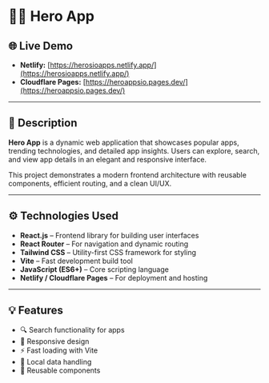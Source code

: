 # 🦸‍♂️ Hero App

## 🌐 Live Demo
- **Netlify:** [https://herosioapps.netlify.app/](https://herosioapps.netlify.app/)
- **Cloudflare Pages:** [https://heroappsio.pages.dev/](https://heroappsio.pages.dev/)

---

## 📝 Description
**Hero App** is a dynamic web application that showcases popular apps, trending technologies, and detailed app insights. Users can explore, search, and view app details in an elegant and responsive interface.  

This project demonstrates a modern frontend architecture with reusable components, efficient routing, and a clean UI/UX.

---

## ⚙️ Technologies Used
- **React.js** – Frontend library for building user interfaces  
- **React Router** – For navigation and dynamic routing  
- **Tailwind CSS** – Utility-first CSS framework for styling  
- **Vite** – Fast development build tool  
- **JavaScript (ES6+)** – Core scripting language  
- **Netlify / Cloudflare Pages** – For deployment and hosting  

---

## 💡 Features
- 🔍 Search functionality for apps  
- 📱 Responsive design  
- ⚡ Fast loading with Vite  
- 💾 Local data handling  
- 🧩 Reusable components  
